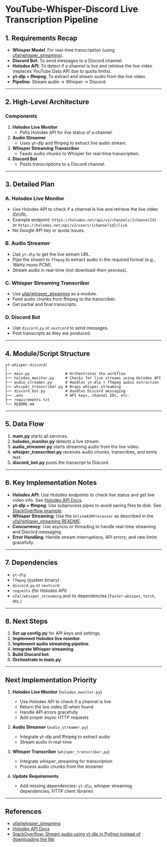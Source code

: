 # YouTube-Whisper-Discord Live Transcription Pipeline

## 1. Requirements Recap

- **Whisper Model**: For real-time transcription (using [ufal/whisper_streaming](https://github.com/ufal/whisper_streaming)).
- **Discord Bot**: To send messages to a Discord channel.
- **Holodex API**: To detect if a channel is live and retrieve the live video (replaces YouTube Data API due to quota limits).
- **yt-dlp + ffmpeg**: To extract and stream audio from the live video.
- **Pipeline**: Stream audio → Whisper → Discord.

---

## 2. High-Level Architecture

### Components

1. **Holodex Live Monitor**
   - Polls Holodex API for live status of a channel.
2. **Audio Streamer**
   - Uses yt-dlp and ffmpeg to extract live audio stream.
3. **Whisper Streaming Transcriber**
   - Feeds audio chunks to Whisper for real-time transcription.
4. **Discord Bot**
   - Posts transcriptions to a Discord channel.

---

## 3. Detailed Plan

### A. Holodex Live Monitor
- Use Holodex API to check if a channel is live and retrieve the live video ID/URL.
- Example endpoint: `https://holodex.net/api/v2/channels/{channelId}` or `https://holodex.net/api/v2/users/{channelId}/live`.
- No Google API key or quota issues.

### B. Audio Streamer
- Use `yt-dlp` to get the live stream URL.
- Pipe the stream to `ffmpeg` to extract audio in the required format (e.g., 16kHz mono PCM).
- Stream audio in real-time (not download-then-process).

### C. Whisper Streaming Transcriber
- Use [ufal/whisper_streaming](https://github.com/ufal/whisper_streaming) as a module.
- Feed audio chunks from ffmpeg to the transcriber.
- Get partial and final transcripts.

### D. Discord Bot
- Use `discord.py` or `nextcord` to send messages.
- Post transcripts as they are produced.

---

## 4. Module/Script Structure

```
yt-whisper-discord/
│
├── main.py                # Orchestrates the workflow
├── holodex_monitor.py     # Checks for live streams using Holodex API
├── audio_streamer.py      # Handles yt-dlp + ffmpeg audio extraction
├── whisper_transcriber.py # Wraps whisper_streaming
├── discord_bot.py         # Handles Discord messaging
├── .env                   # API keys, channel IDs, etc.
├── requirements.txt
└── README.md
```

---

## 5. Data Flow

1. **main.py** starts all services.
2. **holodex_monitor.py** detects a live stream.
3. **audio_streamer.py** starts streaming audio from the live video.
4. **whisper_transcriber.py** receives audio chunks, transcribes, and emits text.
5. **discord_bot.py** posts the transcript to Discord.

---

## 6. Key Implementation Notes

- **Holodex API**: Use Holodex endpoints to check live status and get live video info. See [Holodex API Docs](https://holodex.stoplight.io/docs/holodex/).
- **yt-dlp + ffmpeg**: Use subprocess pipes to avoid saving files to disk. See [StackOverflow example](https://stackoverflow.com/questions/71187954/stream-audio-using-yt-dlp-kn-python-instead-of-downloading-the-file).
- **Whisper Streaming**: Use the `OnlineASRProcessor` as described in the [ufal/whisper_streaming README](https://github.com/ufal/whisper_streaming).
- **Concurrency**: Use asyncio or threading to handle real-time streaming and Discord messaging.
- **Error Handling**: Handle stream interruptions, API errors, and rate limits gracefully.

---

## 7. Dependencies

- `yt-dlp`
- `ffmpeg` (system binary)
- `discord.py` or `nextcord`
- `requests` (for Holodex API)
- `ufal/whisper_streaming` and its dependencies (`faster-whisper`, `torch`, etc.)

---

## 8. Next Steps

1. **Set up config.py** for API keys and settings.
2. **Implement Holodex live monitor**.
3. **Implement audio streaming pipeline**.
4. **Integrate Whisper streaming**.
5. **Build Discord bot**.
6. **Orchestrate in main.py**.

---

## Next Implementation Priority

1. **Holodex Live Monitor** (`holodex_monitor.py`)
   - Use Holodex API to check if a channel is live
   - Return the live video ID when found
   - Handle API errors gracefully
   - Add proper async HTTP requests

2. **Audio Streamer** (`audio_streamer.py`)
   - Integrate yt-dlp and ffmpeg to extract audio
   - Stream audio in real-time

3. **Whisper Transcriber** (`whisper_transcriber.py`)
   - Integrate whisper_streaming for transcription
   - Process audio chunks from the streamer

4. **Update Requirements**
   - Add missing dependencies: `yt-dlp`, whisper streaming dependencies, HTTP client libraries

---

## References
- [ufal/whisper_streaming](https://github.com/ufal/whisper_streaming)
- [Holodex API Docs](https://holodex.stoplight.io/docs/holodex/)
- [StackOverflow: Stream audio using yt-dlp in Python instead of downloading the file](https://stackoverflow.com/questions/71187954/stream-audio-using-yt-dlp-kn-python-instead-of-downloading-the-file) 